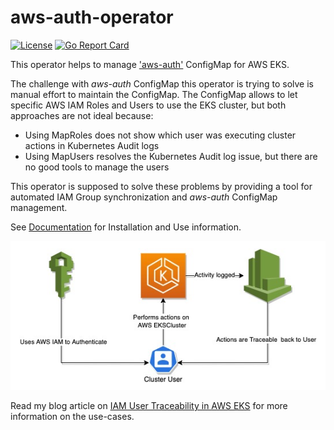 # aws-auth-operator
[![License](https://img.shields.io/badge/license-Apache--2.0-blue.svg)](http://www.apache.org/licenses/LICENSE-2.0)
[![Go Report
Card](https://goreportcard.com/badge/github.com/gp42/aws-auth-operator)](https://goreportcard.com/report/github.com/gp42/aws-auth-operator)

This operator helps to manage
['aws-auth'](https://docs.aws.amazon.com/eks/latest/userguide/add-user-role.html) ConfigMap for AWS EKS.

The challenge with *aws-auth* ConfigMap this operator is trying to solve is manual effort to
maintain the ConfigMap. The ConfigMap allows to let specific AWS IAM Roles and Users to use the EKS
cluster, but both approaches are not ideal because: 
* Using MapRoles does not show which user was executing cluster actions in Kubernetes Audit logs
* Using MapUsers resolves the Kubernetes Audit log issue, but there are no good tools to manage the
  users

This operator is supposed to solve these problems by providing a tool for automated IAM Group
synchronization and *aws-auth* ConfigMap management.

See [Documentation](https://gp42.github.io/aws-auth-operator) for Installation and Use information.

![AWS IAM to EKS User Traceability](docs/public/images/iam-eks-rounded.png)

Read my blog article on [IAM User Traceability in AWS
EKS](https://ops42.org/2021/12/19/User-Traceability-In-AWS-EKS.html?utm_source=aws-auth-operator_readme-md&utm_medium=git) for more information on the
use-cases.
